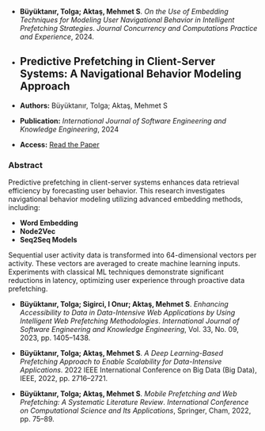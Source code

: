 - **Büyüktanır, Tolga; Aktaş, Mehmet S**. *On the Use of Embedding Techniques for Modeling User Navigational Behavior in Intelligent Prefetching Strategies*. *Journal Concurrency and Computations Practice and Experience*, 2024.

- ## Predictive Prefetching in Client-Server Systems: A Navigational Behavior Modeling Approach

- **Authors:** Büyüktanır, Tolga; Aktaş, Mehmet S  
- **Publication:** *International Journal of Software Engineering and Knowledge Engineering*, 2024  
- **Access:** [Read the Paper](https://www.worldscientific.com/doi/10.1142/S0218194024500384)  

### Abstract

Predictive prefetching in client-server systems enhances data retrieval efficiency by forecasting user behavior. This research investigates navigational behavior modeling utilizing advanced embedding methods, including:  
- **Word Embedding**  
- **Node2Vec**  
- **Seq2Seq Models**  

Sequential user activity data is transformed into 64-dimensional vectors per activity. These vectors are averaged to create machine learning inputs. Experiments with classical ML techniques demonstrate significant reductions in latency, optimizing user experience through proactive data prefetching.  

- **Büyüktanır, Tolga; Sigirci, I Onur; Aktaş, Mehmet S**. *Enhancing Accessibility to Data in Data-Intensive Web Applications by Using Intelligent Web Prefetching Methodologies*. *International Journal of Software Engineering and Knowledge Engineering*, Vol. 33, No. 09, 2023, pp. 1405–1438.

- **Büyüktanır, Tolga; Aktaş, Mehmet S**. *A Deep Learning-Based Prefetching Approach to Enable Scalability for Data-Intensive Applications*. 2022 IEEE International Conference on Big Data (Big Data), IEEE, 2022, pp. 2716–2721.

- **Büyüktanır, Tolga; Aktaş, Mehmet S**. *Mobile Prefetching and Web Prefetching: A Systematic Literature Review*. *International Conference on Computational Science and Its Applications*, Springer, Cham, 2022, pp. 75–89.